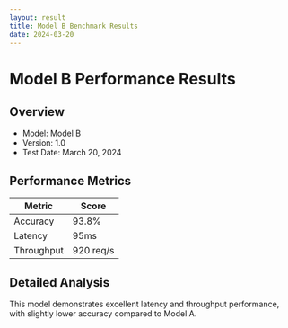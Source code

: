 ```yaml
---
layout: result
title: Model B Benchmark Results
date: 2024-03-20
---
```


# Model B Performance Results

## Overview
- Model: Model B
- Version: 1.0
- Test Date: March 20, 2024

## Performance Metrics

| Metric | Score |
|--------|-------|
| Accuracy | 93.8% |
| Latency | 95ms |
| Throughput | 920 req/s |

## Detailed Analysis
This model demonstrates excellent latency and throughput performance, with slightly lower accuracy compared to Model A. 